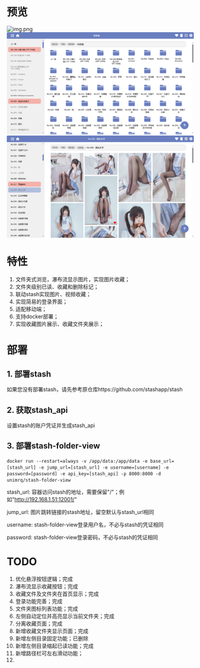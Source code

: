 # 预览
![img.png](static/images/img.png)
![img_2.png](static/images/img_2.png)
![img_1.png](static/images/img_1.png)

# 特性
1. 文件夹式浏览，瀑布流显示图片，实现图片收藏；
2. 文件夹级别已读、收藏和删除标记；
3. 联动stash实现图片、视频收藏；
4. 实现简易的登录界面；
5. 适配移动端；
6. 支持docker部署；
7. 实现收藏图片展示、收藏文件夹展示；

# 部署
## 1. 部署stash
如果您没有部署stash，请先参考原仓库https://github.com/stashapp/stash
## 2. 获取stash_api
设置stash的账户凭证并生成stash_api

## 3. 部署stash-folder-view
``docker run --restart=always -v /app/data:/app/data -e base_url=[stash_url] -e jump_url=[stash_url] -e username=[username] -e password=[password] -e api_key=[stash_api] -p 8000:8000 -d unimrq/stash-folder-view``

stash_url: 容器访问stash的地址，需要保留"/"；例如"http://192.168.1.51:12001/"

jump_url: 图片跳转链接的stash地址，留空默认与stash_url相同

username: stash-folder-view登录用户名，不必与stash的凭证相同

password: stash-folder-view登录密码，不必与stash的凭证相同
# TODO
1. 优化悬浮按钮逻辑；完成
2. 瀑布流显示收藏按钮；完成
3. 收藏文件及文件夹在首页显示；完成
4. 登录功能完善；完成
5. 文件夹图标列表功能；完成
6. 左侧自动定位并高亮显示当前文件夹；完成
7. 分离收藏页面；完成
8. 新增收藏文件夹显示页面；完成
9. 新增左侧目录固定功能；已删除
10. 新增左侧目录缩起已读功能；完成
11. 新增路径栏可左右滑动功能；
12. 